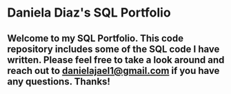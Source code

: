 # Daniela Diaz's SQL Portfolio

## Welcome to my SQL Portfolio. This code repository includes some of the SQL code I have written. Please feel free to take a look around and reach out to danielajael1@gmail.com if you have any questions. Thanks!
